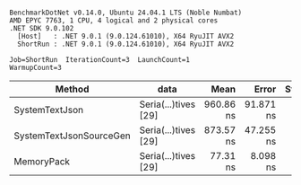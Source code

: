 ```

BenchmarkDotNet v0.14.0, Ubuntu 24.04.1 LTS (Noble Numbat)
AMD EPYC 7763, 1 CPU, 4 logical and 2 physical cores
.NET SDK 9.0.102
  [Host]   : .NET 9.0.1 (9.0.124.61010), X64 RyuJIT AVX2
  ShortRun : .NET 9.0.1 (9.0.124.61010), X64 RyuJIT AVX2

Job=ShortRun  IterationCount=3  LaunchCount=1  
WarmupCount=3  

```
| Method                  | data                 | Mean      | Error     | StdDev   | Min       | Max       | Gen0   | Allocated |
|------------------------ |--------------------- |----------:|----------:|---------:|----------:|----------:|-------:|----------:|
| SystemTextJson          | Seria(...)tives [29] | 960.86 ns | 91.871 ns | 5.036 ns | 957.14 ns | 966.59 ns | 0.0267 |     464 B |
| SystemTextJsonSourceGen | Seria(...)tives [29] | 873.57 ns | 47.255 ns | 2.590 ns | 871.88 ns | 876.55 ns | 0.0334 |     568 B |
| MemoryPack              | Seria(...)tives [29] |  77.31 ns |  8.098 ns | 0.444 ns |  76.91 ns |  77.79 ns | 0.0072 |     120 B |
